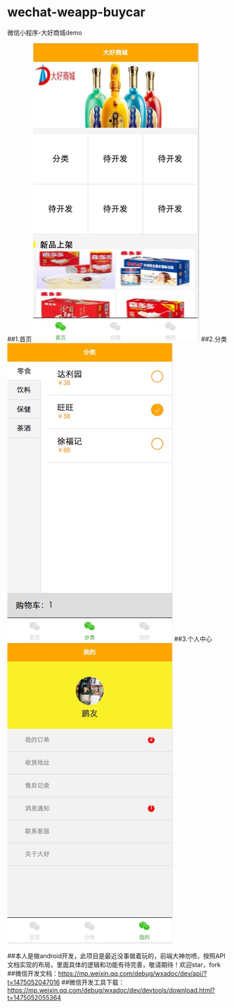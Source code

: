 # wechat-weapp-buycar
微信小程序-大好商城demo

##1.首页
![](./demo.png)
##2.分类
![](./demo4.png)
##3.个人中心
![](./demo3.png)



##本人是做android开发，此项目是最近没事做着玩的，前端大神勿喷，按照API文档实现的布局，里面具体的逻辑和功能有待完善，敬请期待！欢迎star，fork
##微信开发文档：https://mp.weixin.qq.com/debug/wxadoc/dev/api/?t=1475052047016
##微信开发工具下载：https://mp.weixin.qq.com/debug/wxadoc/dev/devtools/download.html?t=1475052055364
